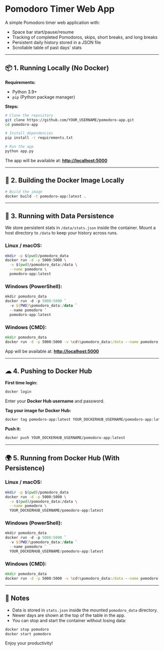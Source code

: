 # Pomodoro Timer Web App

A simple Pomodoro timer web application with:
- Space bar start/pause/resume
- Tracking of completed Pomodoros, skips, short breaks, and long breaks
- Persistent daily history stored in a JSON file
- Scrollable table of past days' stats

---

## 📦 1. Running Locally (No Docker)

**Requirements:**
- Python 3.9+
- `pip` (Python package manager)

**Steps:**
```bash
# Clone the repository
git clone https://github.com/YOUR_USERNAME/pomodoro-app.git
cd pomodoro-app

# Install dependencies
pip install -r requirements.txt

# Run the app
python app.py
```

The app will be available at:
**[http://localhost:5000](http://localhost:5000)**

---

## 🐳 2. Building the Docker Image Locally

```bash
# Build the image
docker build -t pomodoro-app:latest .
```

---

## 💾 3. Running with Data Persistence

We store persistent stats in `/data/stats.json` inside the container.
Mount a host directory to `/data` to keep your history across runs.

### Linux / macOS:

```bash
mkdir -p $(pwd)/pomodoro_data
docker run -d -p 5000:5000 \
  -v $(pwd)/pomodoro_data:/data \
  --name pomodoro \
  pomodoro-app:latest
```

### Windows (PowerShell):

```powershell
mkdir pomodoro_data
docker run -d -p 5000:5000 `
  -v ${PWD}\pomodoro_data:/data `
  --name pomodoro `
  pomodoro-app:latest
```

### Windows (CMD):

```cmd
mkdir pomodoro_data
docker run -d -p 5000:5000 -v %cd%\pomodoro_data:/data --name pomodoro pomodoro-app:latest
```

App will be available at:
**[http://localhost:5000](http://localhost:5000)**

---

## ☁ 4. Pushing to Docker Hub

**First time login:**

```bash
docker login
```

Enter your **Docker Hub username** and password.

**Tag your image for Docker Hub:**

```bash
docker tag pomodoro-app:latest YOUR_DOCKERHUB_USERNAME/pomodoro-app:latest
```

**Push it:**

```bash
docker push YOUR_DOCKERHUB_USERNAME/pomodoro-app:latest
```

---

## 🌍 5. Running from Docker Hub (With Persistence)

### Linux / macOS:

```bash
mkdir -p $(pwd)/pomodoro_data
docker run -d -p 5000:5000 \
  -v $(pwd)/pomodoro_data:/data \
  --name pomodoro \
  YOUR_DOCKERHUB_USERNAME/pomodoro-app:latest
```

### Windows (PowerShell):

```powershell
mkdir pomodoro_data
docker run -d -p 5000:5000 `
  -v ${PWD}\pomodoro_data:/data `
  --name pomodoro `
  YOUR_DOCKERHUB_USERNAME/pomodoro-app:latest
```

### Windows (CMD):

```cmd
mkdir pomodoro_data
docker run -d -p 5000:5000 -v %cd%\pomodoro_data:/data --name pomodoro YOUR_DOCKERHUB_USERNAME/pomodoro-app:latest
```

---

## 📜 Notes

* Data is stored in `stats.json` inside the mounted `pomodoro_data` directory.
* Newer days are shown at the top of the table in the app.
* You can stop and start the container without losing data:

```bash
docker stop pomodoro
docker start pomodoro
```

Enjoy your productivity!
